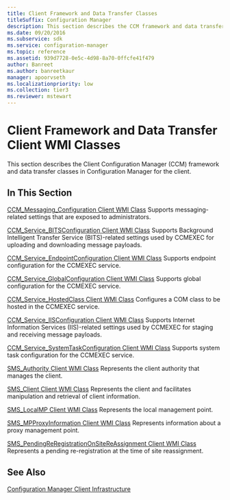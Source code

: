 ```yaml
---
title: Client Framework and Data Transfer Classes
titleSuffix: Configuration Manager
description: This section describes the CCM framework and data transfer classes in Configuration Manager for the client.
ms.date: 09/20/2016
ms.subservice: sdk
ms.service: configuration-manager
ms.topic: reference
ms.assetid: 939d7728-0e5c-4d98-8a70-0ffcfe41f479
author: Banreet
ms.author: banreetkaur
manager: apoorvseth
ms.localizationpriority: low
ms.collection: tier3
ms.reviewer: mstewart
---
```

# Client Framework and Data Transfer Client WMI Classes
This section describes the Client Configuration Manager (CCM) framework and data transfer classes in Configuration Manager for the client.

## In This Section
 [CCM_Messaging_Configuration Client WMI Class](../../../../../develop/reference/core/clients/client-classes/ccm_messaging_configuration-client-wmi-class.md)
 Supports messaging-related settings that are exposed to administrators.

 [CCM_Service_BITSConfiguration Client WMI Class](../../../../../develop/reference/core/clients/client-classes/ccm_service_bitsconfiguration-client-wmi-class.md)
 Supports Background Intelligent Transfer Service (BITS)-related settings used by CCMEXEC for uploading and downloading message payloads.

 [CCM_Service_EndpointConfiguration Client WMI Class](../../../../../develop/reference/core/clients/client-classes/ccm_service_endpointconfiguration-client-wmi-class.md)
 Supports endpoint configuration for the CCMEXEC service.

 [CCM_Service_GlobalConfiguration Client WMI Class](../../../../../develop/reference/core/clients/client-classes/ccm_service_globalconfiguration-client-wmi-class.md)
 Supports global configuration for the CCMEXEC service.

 [CCM_Service_HostedClass Client WMI Class](../../../../../develop/reference/core/clients/client-classes/ccm_service_hostedclass-client-wmi-class.md)
 Configures a COM class to be hosted in the CCMEXEC service.

 [CCM_Service_IISConfiguration Client WMI Class](../../../../../develop/reference/core/clients/client-classes/ccm_service_iisconfiguration-client-wmi-class.md)
 Supports Internet Information Services (IIS)-related settings used by CCMEXEC for staging and receiving message payloads.

 [CCM_Service_SystemTaskConfiguration Client WMI Class](../../../../../develop/reference/core/clients/client-classes/ccm_service_systemtaskconfiguration-client-wmi-class.md)
 Supports system task configuration for the CCMEXEC service.

 [SMS_Authority Client WMI Class](../../../../../develop/reference/core/clients/client-classes/sms_authority-client-wmi-class.md)
 Represents the client authority that manages the client.

 [SMS_Client Client WMI Class](../../../../../develop/reference/core/clients/client-classes/sms_client-client-wmi-class.md)
 Represents the client and facilitates manipulation and retrieval of client information.

 [SMS_LocalMP Client WMI Class](../../../../../develop/reference/core/clients/client-classes/sms_localmp-client-wmi-class.md)
 Represents the local management point.

 [SMS_MPProxyInformation Client WMI Class](../../../../../develop/reference/core/clients/client-classes/sms_mpproxyinformation-client-wmi-class.md)
 Represents information about a proxy management point.

 [SMS_PendingReRegistrationOnSiteReAssignment Client WMI Class](../../../../../develop/reference/core/clients/client-classes/sms_pendingreregistrationonsitereassignment-client-wmi-class.md)
 Represents a pending re-registration at the time of site reassignment.

## See Also
 [Configuration Manager Client Infrastructure](../../../../../develop/reference/core/clients/client-classes/client-infrastructure.md)
